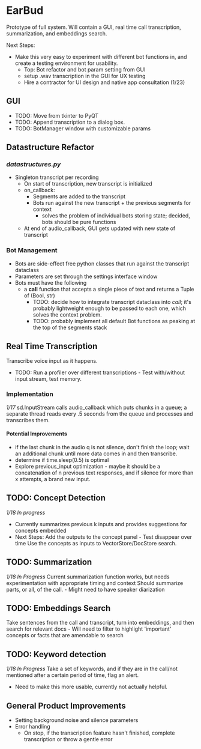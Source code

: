 # EarBud

Prototype of full system. Will contain a GUI, real time call transcription, summarization, and embeddings search.

Next Steps:
- Make this very easy to experiment with different bot functions in, and create a testing environment for usability.
    - Top: Bot refactor and bot param setting from GUI
    - setup .wav transcription in the GUI for UX testing
    - Hire a contractor for UI design and native app consultation (1/23)


## GUI
- TODO: Move from tkinter to PyQT
- TODO: Append transcription to a dialog box.
- TODO: BotManager window with customizable params

## Datastructure Refactor

### _datastructures.py_
- Singleton transcript per recording
    - On start of transcription, new transcript is initialized
    - on_callback:
        - Segments are added to the transcript
        - Bots run against the new transcript + the previous segments for context
            - solves the problem of individual bots storing state; decided, bots should be pure functions
    - At end of audio_callback, GUI gets updated with new state of transcript

### Bot Management
- Bots are side-effect free python classes that run against the transcript dataclass
- Parameters are set through the settings interface window
- Bots must have the following
    - a __call__ function that accepts a single piece of text and returns a Tuple of (Bool, str)
        - TODO: decide how to integrate transcript dataclass into _call_; it's probably lightweight enough to be passed to each one, which solves the context problem.
        - TODO: probably implement all default Bot functions as peaking at the top of the segments stack

## Real Time Transcription
Transcribe voice input as it happens.
- TODO: Run a profiler over different transcriptions
        - Test with/without input stream, test memory.

### Implementation
_1/17_
sd.InputStream calls audio_callback which puts chunks in a queue; a separate thread reads every .5 seconds from the queue and processes and transcribes them.
#### Potential Improvements
- if the last chunk in the audio q is not silence, don't finish the loop; wait an additional chunk until more data comes in and then transcribe.
- determine if time.sleep(0.5) is optimal
- Explore previous_input optimization - maybe it should be a concatenation of n previous text responses, and if silence for more than x attempts, a brand new input.

## TODO: Concept Detection
_1/18 In progress_
- Currently summarizes previous k inputs and provides suggestions for concepts embedded
- Next Steps:
    Add the outputs to the concept panel
        - Test disappear over time
    Use the concepts as inputs to VectorStore/DocStore search.


## TODO: Summarization
_1/18 In Progress_
Current summarization function works, but needs experimentation with appropriate timing and context
Should summarize parts, or all, of the call.
    - Might need to have speaker diarization


## TODO: Embeddings Search
Take sentences from the call and transcript, turn into embeddings, and then search for relevant docs
    - Will need to filter to highlight 'important' concepts or facts that are amendable to search

## TODO: Keyword detection
_1/18 In Progress_
Take a set of keywords, and if they are in the call/not mentioned after a certain period of time, flag an alert.
- Need to make this more usable, currently not actually helpful.

## General Product Improvements
- Setting background noise and silence parameters
- Error handling
    - On stop, if the transcription feature hasn't finished, complete transcription or throw a gentle error